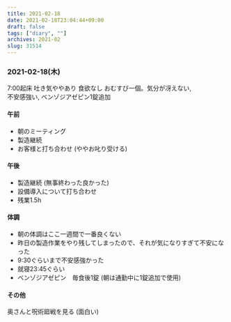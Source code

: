 ```yaml
---
title: 2021-02-18
date: 2021-02-18T23:04:44+09:00
draft: false
tags: ["diary", ""]
archives: 2021-02
slug: 31514
---
```

### 2021-02-18(木)
7:00起床 吐き気ややあり 食欲なし おむすび一個。気分が冴えない,   
不安感強い, ベンゾジアゼピン1錠追加
#### 午前
- 朝のミーティング
- 製造継続
- お客様と打ち合わせ (ややお叱り受ける)
#### 午後
- 製造継続 (無事終わった良かった)
- 設備導入について打ち合わせ
- 残業1.5h

#### 体調
- 朝の体調はここ一週間で一番良くない
- 昨日の製造作業をやり残してしまったので、それが気になりすぎて不安になった
- 9:30ぐらいまで不安感強かった
- 就寝23:45ぐらい
- ベンゾジアゼピン　毎食後1錠 (朝は通勤中に1錠追加で使用)

#### その他
奥さんと呪術廻戦を見る (面白い)